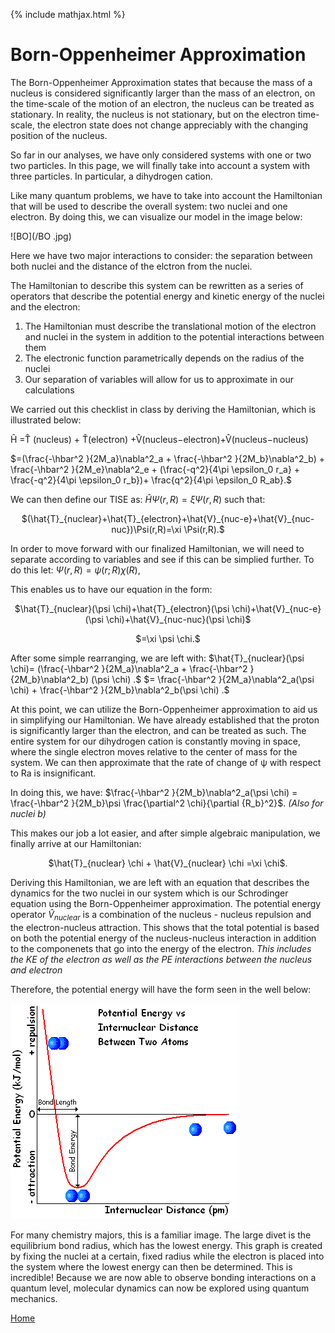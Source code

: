 {% include mathjax.html %}


# Born-Oppenheimer Approximation 

The Born-Oppenheimer Approximation states that because the mass of a nucleus is considered significantly larger than 
the mass of an electron, on the time-scale of the motion of an electron, the nucleus can be treated as stationary.
In reality, the nucleus is not stationary, but on the electron time-scale, 
the electron state does not change appreciably with the changing position of the nucleus.

So far in our analyses, we have only considered systems with one or two two particles. In this page, we will finally take into account
a system with three particles. In particular, a dihydrogen cation. 

Like many quantum problems, we have to take into account the Hamiltonian that will be used to describe the overall system: two nuclei
and one electron. By doing this, we can visualize our model in the image below:

![BO](/BO .jpg)

 Here we have two major interactions to consider: the separation between both nuclei and the distance of the elctron from the nuclei.
 
 The Hamiltonian to describe this system can be rewritten as a series of operators that describe the potential energy and kinetic energy 
 of the nuclei and the electron:
 1. The Hamiltonian must describe the translational motion of the electron and nuclei in the system in addition
 to the potential interactions between them
 1. The electronic function parametrically depends on the radius of the nuclei 
 1. Our separation of variables will allow for us to approximate in our calculations 
 
 We carried out this checklist in class by deriving the Hamiltonian, which is illustrated below: 
 
Ĥ =T̂ (nucleus) + T̂(electron) +V̂(nucleus−electron)+V̂(nucleus−nucleus)

$=(\frac{-\hbar^2 }{2M_a}\nabla^2_a + \frac{-\hbar^2 }{2M_b}\nabla^2_b) + \frac{-\hbar^2 }{2M_e}\nabla^2_e + (\frac{-q^2}{4\pi \epsilon_0 r_a} + \frac{-q^2}{4\pi \epsilon_0 r_b})+ \frac{q^2}{4\pi \epsilon_0 R_ab}.$

We can then define our TISE as: $\hat{H}\Psi(r,R)=\xi \Psi(r,R)$ such that: 
<p align="center">$(\hat{T}_{nuclear}+\hat{T}_{electron}+\hat{V}_{nuc-e}+\hat{V}_{nuc-nuc})\Psi(r,R)=\xi \Psi(r,R).$</p>

In order to move forward with our finalized Hamiltonian, we will need to separate according to variables and see if this can be simplied further.
To do this let: $\Psi(r,R)=\psi(r;R)\chi(R),$

This enables us to have our equation in the form:
<p align="center">$\hat{T}_{nuclear}(\psi \chi)+\hat{T}_{electron}(\psi \chi)+\hat{V}_{nuc-e}(\psi \chi)+\hat{V}_{nuc-nuc}(\psi \chi)$</p>   <p align="center">$=\xi \psi \chi.$</p>
                                                
After some simple rearranging, we are left with:
$\hat{T}_{nuclear}(\psi \chi)= (\frac{-\hbar^2 }{2M_a}\nabla^2_a + \frac{-\hbar^2 }{2M_b}\nabla^2_b) (\psi \chi) .$
$= \frac{-\hbar^2 }{2M_a}\nabla^2_a(\psi \chi) + \frac{-\hbar^2 }{2M_b}\nabla^2_b(\psi \chi) .$

At this point, we can utilize the Born-Oppenheimer approximation to aid us in simplifying our Hamiltonian. We have already established
that the proton is significantly larger than the electron, and can be treated as such. The entire system for our dihydrogen cation 
is constantly moving in space, where the single electron moves relative to the center of mass for the system. We can then approximate 
that the rate of change of ψ with respect to Ra is insignificant. 

In doing this, we have: 
$\frac{-\hbar^2 }{2M_b}\nabla^2_a(\psi \chi) = \frac{-\hbar^2 }{2M_b}\psi \frac{\partial^2 \chi}{\partial {R_b}^2}$. 
*(Also for nuclei b)* 

This makes our job a lot easier, and after simple algebraic manipulation, we finally arrive at our Hamiltonian:
<p align="center"> $\hat{T}_{nuclear} \chi + \hat{V}_{nuclear} \chi =\xi \chi$.</p>

Deriving this Hamiltonian, we are left with an equation that describes the dynamics for the two nuclei in our system which is our Schrodinger equation using the Born-Oppenheimer approximation. 
The potential energy operator $\hat{V}_{nuclear}$ is a combination of the nucleus - nucleus repulsion and the electron-nucleus attraction.
This shows that the total potential is based on both the potential energy of the nucleus-nucleus interaction in addition to 
the componenets that go into the energy of the electron. *This includes the KE of the electron as well as the PE interactions 
between the nucleus and electron*

Therefore, the potential energy will have the form seen in the well below:

![bondenergy](/bondenergy.GIF)

For many chemistry majors, this is a familiar image. The large divet is the equilibrium bond radius, which has the lowest energy.
This graph is created by fixing the nuclei at a certain, fixed radius while the electron is placed into the system 
where the lowest energy can then be determined. This is incredible! Because we are now able to observe bonding interactions on a quantum level, molecular dynamics can now be explored using quantum mechanics.


[Home](/README.md) 








